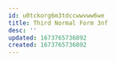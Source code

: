 ```yaml
---
id: u0tckorg6m3tdccwwvww6we
title: Third Normal Form 3nf
desc: ''
updated: 1673765736892
created: 1673765736892
---
```

